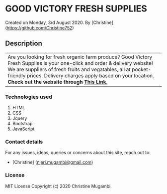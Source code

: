 # GOOD VICTORY FRESH SUPPLIES

Created on Monday, 3rd August 2020.
By [Christine] (https://github.com/Christine752)

## Description

<table>
<tr>
<td>
Are you looking for fresh organic farm produce? Good Victory Fresh Supplies is your one-click and order & delivery website! We are suppliers of fresh fruits and vegatables, all at pocket-friendly prices. Delivery charges apply based on your location.
<strong>Check out the website through <a href="https://christine752.github.io/emcirah77">This Link.</a></strong>
</td>
</tr>
</table>

### Technologies used
1. HTML
2. CSS
3. Jquery
4. Bootstrap
5. JavaScript

### Contact details

For any issues, ideas, queries or concerns about this site, reach out to:

- [Christine] (njeri.mugambi@gmail.com)

### License
MIT License 
Copyright (c) 2020 Christine Mugambi.